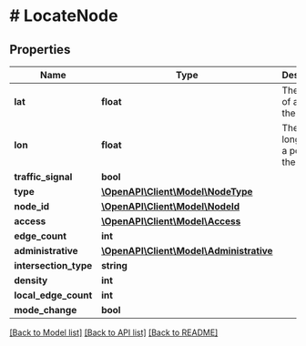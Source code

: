 # # LocateNode

## Properties

Name | Type | Description | Notes
------------ | ------------- | ------------- | -------------
**lat** | **float** | The latitude of a point in the shape. |
**lon** | **float** | The longitude of a point in the shape. |
**traffic_signal** | **bool** |  | [optional]
**type** | [**\OpenAPI\Client\Model\NodeType**](NodeType.md) |  | [optional]
**node_id** | [**\OpenAPI\Client\Model\NodeId**](NodeId.md) |  | [optional]
**access** | [**\OpenAPI\Client\Model\Access**](Access.md) |  | [optional]
**edge_count** | **int** |  | [optional]
**administrative** | [**\OpenAPI\Client\Model\Administrative**](Administrative.md) |  | [optional]
**intersection_type** | **string** |  | [optional]
**density** | **int** |  | [optional]
**local_edge_count** | **int** |  | [optional]
**mode_change** | **bool** |  | [optional]

[[Back to Model list]](../../README.md#models) [[Back to API list]](../../README.md#endpoints) [[Back to README]](../../README.md)
